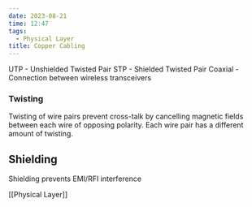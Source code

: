 ```yaml
---
date: 2023-08-21
time: 12:47
tags:
  - Physical Layer
title: Copper Cabling
---
```


UTP - Unshielded Twisted Pair
STP - Shielded Twisted Pair
Coaxial - Connection between wireless transceivers

### Twisting

Twisting of wire pairs prevent cross-talk by cancelling magnetic fields between each wire of opposing polarity. Each wire pair has a different amount of twisting.

## Shielding

Shielding prevents EMI/RFI interference

[[Physical Layer]]
